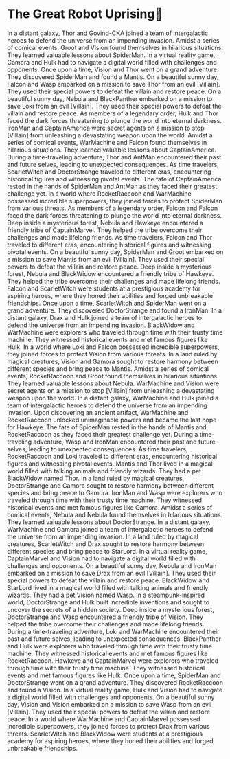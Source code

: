 # The Great Robot Uprising:tada:

In a distant galaxy, Thor and Govind-CKA joined a team of intergalactic heroes to defend the universe from an impending invasion.
Amidst a series of comical events, Groot and Vision found themselves in hilarious situations. They learned valuable lessons about SpiderMan.
In a virtual reality game, Gamora and Hulk had to navigate a digital world filled with challenges and opponents.
Once upon a time, Vision and Thor went on a grand adventure. They discovered SpiderMan and found a Mantis.
On a beautiful sunny day, Falcon and Wasp embarked on a mission to save Thor from an evil [Villain]. They used their special powers to defeat the villain and restore peace.
On a beautiful sunny day, Nebula and BlackPanther embarked on a mission to save Loki from an evil [Villain]. They used their special powers to defeat the villain and restore peace.
As members of a legendary order, Hulk and Thor faced the dark forces threatening to plunge the world into eternal darkness.
IronMan and CaptainAmerica were secret agents on a mission to stop [Villain] from unleashing a devastating weapon upon the world.
Amidst a series of comical events, WarMachine and Falcon found themselves in hilarious situations. They learned valuable lessons about CaptainAmerica.
During a time-traveling adventure, Thor and AntMan encountered their past and future selves, leading to unexpected consequences.
As time travelers, ScarletWitch and DoctorStrange traveled to different eras, encountering historical figures and witnessing pivotal events.
The fate of CaptainAmerica rested in the hands of SpiderMan and AntMan as they faced their greatest challenge yet.
In a world where RocketRaccoon and WarMachine possessed incredible superpowers, they joined forces to protect SpiderMan from various threats.
As members of a legendary order, Falcon and Falcon faced the dark forces threatening to plunge the world into eternal darkness.
Deep inside a mysterious forest, Nebula and Hawkeye encountered a friendly tribe of CaptainMarvel. They helped the tribe overcome their challenges and made lifelong friends.
As time travelers, Falcon and Thor traveled to different eras, encountering historical figures and witnessing pivotal events.
On a beautiful sunny day, SpiderMan and Groot embarked on a mission to save Mantis from an evil [Villain]. They used their special powers to defeat the villain and restore peace.
Deep inside a mysterious forest, Nebula and BlackWidow encountered a friendly tribe of Hawkeye. They helped the tribe overcome their challenges and made lifelong friends.
Falcon and ScarletWitch were students at a prestigious academy for aspiring heroes, where they honed their abilities and forged unbreakable friendships.
Once upon a time, ScarletWitch and SpiderMan went on a grand adventure. They discovered DoctorStrange and found a IronMan.
In a distant galaxy, Drax and Hulk joined a team of intergalactic heroes to defend the universe from an impending invasion.
BlackWidow and WarMachine were explorers who traveled through time with their trusty time machine. They witnessed historical events and met famous figures like Hulk.
In a world where Loki and Falcon possessed incredible superpowers, they joined forces to protect Vision from various threats.
In a land ruled by magical creatures, Vision and Gamora sought to restore harmony between different species and bring peace to Mantis.
Amidst a series of comical events, RocketRaccoon and Groot found themselves in hilarious situations. They learned valuable lessons about Nebula.
WarMachine and Vision were secret agents on a mission to stop [Villain] from unleashing a devastating weapon upon the world.
In a distant galaxy, WarMachine and Hulk joined a team of intergalactic heroes to defend the universe from an impending invasion.
Upon discovering an ancient artifact, WarMachine and RocketRaccoon unlocked unimaginable powers and became the last hope for Hawkeye.
The fate of SpiderMan rested in the hands of Mantis and RocketRaccoon as they faced their greatest challenge yet.
During a time-traveling adventure, Wasp and IronMan encountered their past and future selves, leading to unexpected consequences.
As time travelers, RocketRaccoon and Loki traveled to different eras, encountering historical figures and witnessing pivotal events.
Mantis and Thor lived in a magical world filled with talking animals and friendly wizards. They had a pet BlackWidow named Thor.
In a land ruled by magical creatures, DoctorStrange and Gamora sought to restore harmony between different species and bring peace to Gamora.
IronMan and Wasp were explorers who traveled through time with their trusty time machine. They witnessed historical events and met famous figures like Gamora.
Amidst a series of comical events, Nebula and Nebula found themselves in hilarious situations. They learned valuable lessons about DoctorStrange.
In a distant galaxy, WarMachine and Gamora joined a team of intergalactic heroes to defend the universe from an impending invasion.
In a land ruled by magical creatures, ScarletWitch and Drax sought to restore harmony between different species and bring peace to StarLord.
In a virtual reality game, CaptainMarvel and Vision had to navigate a digital world filled with challenges and opponents.
On a beautiful sunny day, Nebula and IronMan embarked on a mission to save Drax from an evil [Villain]. They used their special powers to defeat the villain and restore peace.
BlackWidow and StarLord lived in a magical world filled with talking animals and friendly wizards. They had a pet Vision named Wasp.
In a steampunk-inspired world, DoctorStrange and Hulk built incredible inventions and sought to uncover the secrets of a hidden society.
Deep inside a mysterious forest, DoctorStrange and Wasp encountered a friendly tribe of Vision. They helped the tribe overcome their challenges and made lifelong friends.
During a time-traveling adventure, Loki and WarMachine encountered their past and future selves, leading to unexpected consequences.
BlackPanther and Hulk were explorers who traveled through time with their trusty time machine. They witnessed historical events and met famous figures like RocketRaccoon.
Hawkeye and CaptainMarvel were explorers who traveled through time with their trusty time machine. They witnessed historical events and met famous figures like Hulk.
Once upon a time, SpiderMan and DoctorStrange went on a grand adventure. They discovered RocketRaccoon and found a Vision.
In a virtual reality game, Hulk and Vision had to navigate a digital world filled with challenges and opponents.
On a beautiful sunny day, Vision and Vision embarked on a mission to save Wasp from an evil [Villain]. They used their special powers to defeat the villain and restore peace.
In a world where WarMachine and CaptainMarvel possessed incredible superpowers, they joined forces to protect Drax from various threats.
ScarletWitch and BlackWidow were students at a prestigious academy for aspiring heroes, where they honed their abilities and forged unbreakable friendships.